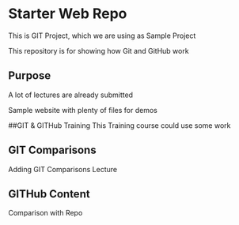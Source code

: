 # Starter Web Repo
This is GIT Project, which we are using as Sample Project

This repository is for showing how Git and GitHub work

## Purpose
A lot of lectures are already submitted

Sample website with plenty of files for demos

##GIT & GITHub Training
This Training course could use some work

## GIT Comparisons
Adding GIT Comparisons Lecture

## GITHub Content
Comparison with Repo